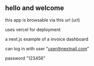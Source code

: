 ## hello and welcome

this app is browsable via this url (url)

uses vercel for deployment

a next.js example of a invoice dashboard

can log in with user "user@nextnail.com"

password "123456"